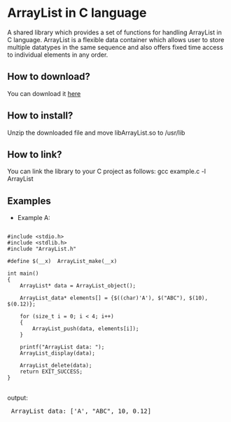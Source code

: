 # ArrayList in C language
A shared library which provides a set of functions for handling ArrayList in C language. ArrayList is a flexible data container which allows user to store multiple datatypes in the same sequence and also offers fixed time access to individual elements in any order.


<h2>How to download?</h2>
You can download it <a href="https://github.com/user-attachments/files/20266766/libArrayList.zip">here</a>

<h2>How to install?</h2>
Unzip the downloaded file and move libArrayList.so to /usr/lib

<h2>How to link?</h2>
You can link the library to your C project as follows: gcc example.c -l ArrayList

<br>
<h2> Examples </h2>

* Example A:

<pre>
<code class="language-c">
#include &lt;stdio.h&gt;
#include &lt;stdlib.h&gt;
#include "ArrayList.h"

#define $(__x)  ArrayList_make(__x)

int main()
{
    ArrayList* data = ArrayList_object();
    
    ArrayList_data* elements[] = {$((char)'A'), $("ABC"), $(10), $(0.12)};

    for (size_t i = 0; i < 4; i++)
    {
        ArrayList_push(data, elements[i]);
    }
    
    printf("ArrayList data: ");
    ArrayList_display(data);

    ArrayList_delete(data);
    return EXIT_SUCCESS;
}
</code>
</pre>

output:
<pre> ArrayList data: ['A', "ABC", 10, 0.12] </pre>

